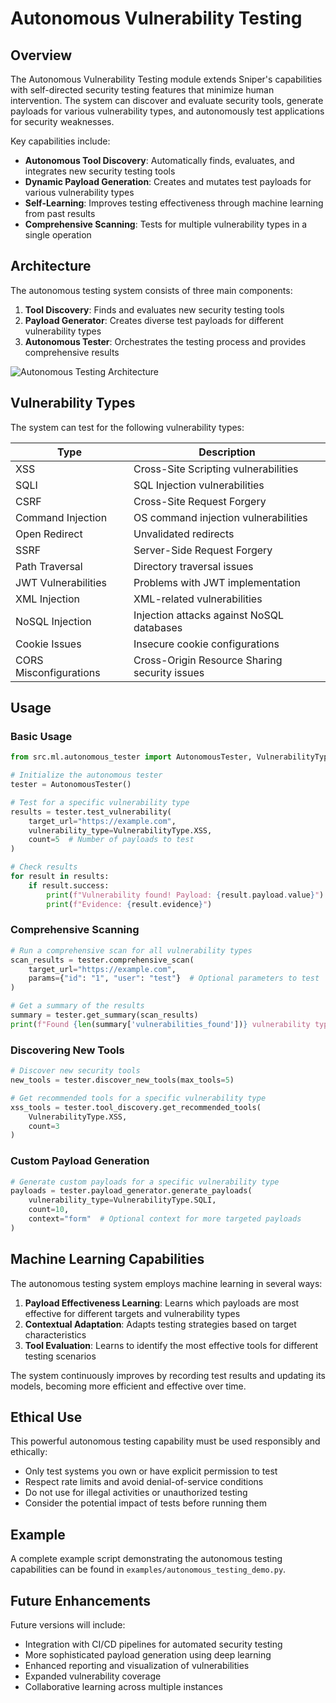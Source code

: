 # Autonomous Vulnerability Testing

## Overview

The Autonomous Vulnerability Testing module extends Sniper's capabilities with self-directed security testing features that minimize human intervention. The system can discover and evaluate security tools, generate payloads for various vulnerability types, and autonomously test applications for security weaknesses.

Key capabilities include:

* **Autonomous Tool Discovery**: Automatically finds, evaluates, and integrates new security testing tools
* **Dynamic Payload Generation**: Creates and mutates test payloads for various vulnerability types
* **Self-Learning**: Improves testing effectiveness through machine learning from past results
* **Comprehensive Scanning**: Tests for multiple vulnerability types in a single operation

## Architecture

The autonomous testing system consists of three main components:

1. **Tool Discovery**: Finds and evaluates new security testing tools
2. **Payload Generator**: Creates diverse test payloads for different vulnerability types
3. **Autonomous Tester**: Orchestrates the testing process and provides comprehensive results

![Autonomous Testing Architecture](assets/autonomous_testing_architecture.png)

## Vulnerability Types

The system can test for the following vulnerability types:

| Type | Description |
|------|-------------|
| XSS | Cross-Site Scripting vulnerabilities |
| SQLI | SQL Injection vulnerabilities |
| CSRF | Cross-Site Request Forgery |
| Command Injection | OS command injection vulnerabilities |
| Open Redirect | Unvalidated redirects |
| SSRF | Server-Side Request Forgery |
| Path Traversal | Directory traversal issues |
| JWT Vulnerabilities | Problems with JWT implementation |
| XML Injection | XML-related vulnerabilities |
| NoSQL Injection | Injection attacks against NoSQL databases |
| Cookie Issues | Insecure cookie configurations |
| CORS Misconfigurations | Cross-Origin Resource Sharing security issues |

## Usage

### Basic Usage

```python
from src.ml.autonomous_tester import AutonomousTester, VulnerabilityType

# Initialize the autonomous tester
tester = AutonomousTester()

# Test for a specific vulnerability type
results = tester.test_vulnerability(
    target_url="https://example.com",
    vulnerability_type=VulnerabilityType.XSS,
    count=5  # Number of payloads to test
)

# Check results
for result in results:
    if result.success:
        print(f"Vulnerability found! Payload: {result.payload.value}")
        print(f"Evidence: {result.evidence}")
```

### Comprehensive Scanning

```python
# Run a comprehensive scan for all vulnerability types
scan_results = tester.comprehensive_scan(
    target_url="https://example.com",
    params={"id": "1", "user": "test"}  # Optional parameters to test
)

# Get a summary of the results
summary = tester.get_summary(scan_results)
print(f"Found {len(summary['vulnerabilities_found'])} vulnerability types")
```

### Discovering New Tools

```python
# Discover new security tools
new_tools = tester.discover_new_tools(max_tools=5)

# Get recommended tools for a specific vulnerability type
xss_tools = tester.tool_discovery.get_recommended_tools(
    VulnerabilityType.XSS,
    count=3
)
```

### Custom Payload Generation

```python
# Generate custom payloads for a specific vulnerability type
payloads = tester.payload_generator.generate_payloads(
    vulnerability_type=VulnerabilityType.SQLI,
    count=10,
    context="form"  # Optional context for more targeted payloads
)
```

## Machine Learning Capabilities

The autonomous testing system employs machine learning in several ways:

1. **Payload Effectiveness Learning**: Learns which payloads are most effective for different targets and vulnerability types
2. **Contextual Adaptation**: Adapts testing strategies based on target characteristics
3. **Tool Evaluation**: Learns to identify the most effective tools for different testing scenarios

The system continuously improves by recording test results and updating its models, becoming more efficient and effective over time.

## Ethical Use

This powerful autonomous testing capability must be used responsibly and ethically:

* Only test systems you own or have explicit permission to test
* Respect rate limits and avoid denial-of-service conditions
* Do not use for illegal activities or unauthorized testing
* Consider the potential impact of tests before running them

## Example

A complete example script demonstrating the autonomous testing capabilities can be found in `examples/autonomous_testing_demo.py`.

## Future Enhancements

Future versions will include:

* Integration with CI/CD pipelines for automated security testing
* More sophisticated payload generation using deep learning
* Enhanced reporting and visualization of vulnerabilities
* Expanded vulnerability coverage
* Collaborative learning across multiple instances 